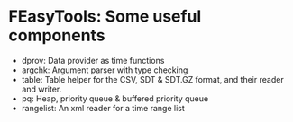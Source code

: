 # FEasyTools: Some useful components
- dprov: Data provider as time functions
- argchk: Argument parser with type checking
- table: Table helper for the CSV, SDT & SDT.GZ format, and their reader and writer.
- pq: Heap, priority queue & buffered priority queue
- rangelist: An xml reader for a time range list
